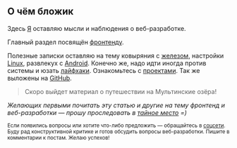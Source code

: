 ## О чём бложик

Здесь [Я](/about/) оставляю мысли и наблюдения о веб-разработке.

Главный раздел посвящён [фронтенду](/frontend/).

Полезные записки оставляю на тему ковыряния с [железом](/hardware/), настройки [Linux](/linux/), развлекух с [Android](/android/).
Конечно же, надо идти иногда против системы и юзать [лайфхаки](/lifehacks/).
Ознакомьтесь с [проектами](/projects/). Так же выложены на [GitHub](https://github.com/fagcinsk/).

> Скоро выйдет материал о путешествии на Мультинские озёра!

_Желающих первыми почитать эту статью и другие на тему фронтенд и веб-разработки &mdash; прошу проследовать в [тайное место](/subscribe/) =)_

<small>Если появились вопросы или хотите что-либо предложить &mdash; обращайтесь в [соцсети](/contact/). Буду рад конструктивной критике и готов обсудить вопросы веб-разработки. Пишите в комментарии к постам. Желаю успехов!</small>